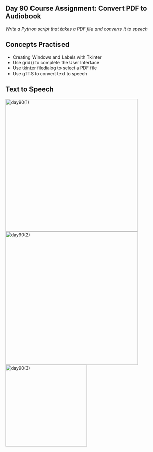 ## Day 90 Course Assignment: Convert PDF to Audiobook

_Write a Python script that takes a PDF file and converts it to speech_

## Concepts Practised

- Creating Windows and Labels with Tkinter
- Use grid() to complete the User Interface
- Use tkinter filedialog to select a PDF file
- Use gTTS to convert text to speech

## Text to Speech

<img width="416" alt="day90(1)" src="https://user-images.githubusercontent.com/98851253/171080875-f33d41a7-dec0-4c58-a7bc-7e49bf03c60c.png">
<img width="417" alt="day90(2)" src="https://user-images.githubusercontent.com/98851253/171080877-a3472ab2-cc94-4847-9bf8-085331ea641e.png">
<img width="257" alt="day90(3)" src="https://user-images.githubusercontent.com/98851253/171080873-2f2983d6-0763-4647-ab20-095b3281cc80.png">
